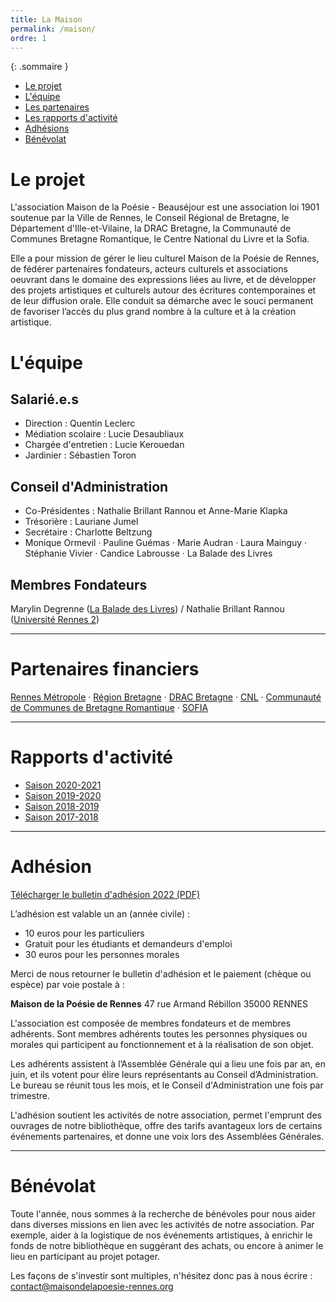```yaml
---
title: La Maison
permalink: /maison/
ordre: 1
---
```

{: .sommaire }
  * [Le projet](#projet)
  * [L'équipe](#equipe)
  * [Les partenaires](#partenaires)
  * [Les rapports d'activité](#rapports)
  * [Adhésions](#adhesion)
  * [Bénévolat](#benevolat)
  
# Le projet <a class="anchor" id="projet"></a>

L'association Maison de la Poésie - Beauséjour est une association loi 1901 soutenue par la Ville de Rennes, le Conseil Régional de Bretagne, le Département d'Ille-et-Vilaine, la DRAC Bretagne, la Communauté de Communes Bretagne Romantique, le Centre National du Livre et la Sofia.

Elle a pour mission de gérer le lieu culturel Maison de la Poésie de Rennes, de fédérer partenaires fondateurs, acteurs culturels et associations oeuvrant dans le domaine des expressions liées au livre, et de développer des projets artistiques et culturels autour des écritures contemporaines et de leur diffusion orale. Elle conduit sa démarche avec le souci permanent de favoriser l’accès du plus grand nombre à la culture et à la création artistique.

# L'équipe <a class="anchor" id="equipe"></a>

## Salarié.e.s
- Direction : Quentin Leclerc
- Médiation scolaire : Lucie Desaubliaux
- Chargée d'entretien : Lucie Kerouedan
- Jardinier : Sébastien Toron

## Conseil d'Administration

- Co-Présidentes : Nathalie Brillant Rannou et Anne-Marie Klapka
- Trésorière : Lauriane Jumel
- Secrétaire : Charlotte Beltzung
- Monique Ormevil &middot; Pauline Guémas &middot; Marie Audran &middot; Laura Mainguy &middot; Stéphanie Vivier &middot; Candice Labrousse &middot; La Balade des Livres

## Membres Fondateurs

Marylin Degrenne ([La Balade des Livres](http://www.la-balade-des-livres.fr/)) / Nathalie Brillant Rannou ([Université Rennes 2](http://www.univ-rennes2.fr/))

---

# Partenaires financiers <a class="anchor" id="partenaires"></a>

[Rennes Métropole](https://metropole.rennes.fr/) &middot; [Région Bretagne](https://www.bretagne.bzh/) &middot; [DRAC Bretagne](http://www.culture.gouv.fr/Regions/Drac-Bretagne) &middot; [CNL](https://centrenationaldulivre.fr/) &middot; [Communauté de Communes de Bretagne Romantique](https://bretagneromantique.fr/accueil) &middot; [SOFIA](https://www.la-sofia.org/)

---

# Rapports d'activité <a class="anchor" id="rapports"></a>
- [Saison 2020-2021](/docs/2020-2021_RapportActivite.pdf)
- [Saison 2019-2020](/docs/2019-2020_RapportActivite.pdf)
- [Saison 2018-2019](/docs/2018-2019_RapportActivite.pdf)
- [Saison 2017-2018](/docs/2017-2018_RapportActivite.pdf)

---

# Adhésion <a class="anchor" id="adhesion"></a>

[Télécharger le bulletin d'adhésion 2022 (PDF)](/docs/2022_Adhesion.pdf)

L’adhésion est valable un an (année civile) :
- 10 euros pour les particuliers
- Gratuit pour les étudiants et demandeurs d'emploi
- 30 euros pour les personnes morales

Merci de nous retourner le bulletin d'adhésion et le paiement (chèque ou espèce) par voie postale à :

**Maison de la Poésie de Rennes**
47 rue Armand Rébillon
35000 RENNES

L'association est composée de membres fondateurs et de membres adhérents. Sont membres adhérents toutes les personnes physiques ou morales qui participent au fonctionnement et à la réalisation de son objet.

Les adhérents assistent à l’Assemblée Générale qui a lieu une fois par an, en juin, et ils votent pour élire leurs représentants au Conseil d’Administration. Le bureau se réunit tous les mois, et le Conseil d'Administration une fois par trimestre.

L'adhésion soutient les activités de notre association, permet l'emprunt des ouvrages de notre bibliothèque, offre des tarifs avantageux lors de certains événements partenaires, et donne une voix lors des Assemblées Générales.

---

# Bénévolat <a class="anchor" id="benevolat"></a>

Toute l'année, nous sommes à la recherche de bénévoles pour nous aider dans diverses missions en lien avec les activités de notre association. Par exemple, aider à la logistique de nos événements artistiques, à enrichir le fonds de notre bibliothèque en suggérant des achats, ou encore à animer le lieu en participant au projet potager.

Les façons de s'investir sont multiples, n'hésitez donc pas à nous écrire : contact@maisondelapoesie-rennes.org
